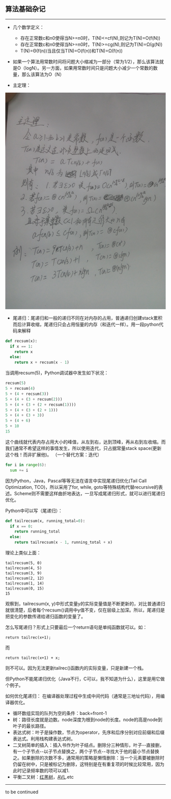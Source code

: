 ## 算法基础杂记
---

* 几个数学定义：
    * 存在正常数c和n0使得当N>=n0时，T(N)<=cf(N),则记为T(N)=O(f(N))
    * 存在正常数c和n0使得当N>=n0时，T(N)>=cg(N),则记为T(N)=Ω(g(N))
    * T(N)=Θ(f(n))当且仅当T(N)=O(f(n))和T(N)=Ω(f(n))

* 如果一个算法用常数时间将问题大小缩减为一部分（常为1/2），那么该算法就是O（logN）。另一方面，如果用常数时间只是问题大小减少一个常数的数量，那么该算法为O（N）

* 主定理：

![](./P60310-162400.jpg)

* 尾递归：尾递归和一般的递归不同在对内存的占用，普通递归创建stack累积而后计算收缩，尾递归只会占用恒量的内存（和迭代一样）。用一段python代码来解释
```python
def recsum(x):
  if x == 1:
    return x
  else:
    return x + recsum(x - 1)
```
当调用recsum(5)，Python调试器中发生如下状况：
```python
recsum(5)
5 + recsum(4)
5 + (4 + recsum(3))
5 + (4 + (3 + recsum(2)))
5 + (4 + (3 + (2 + recsum(1))))
5 + (4 + (3 + (2 + 1)))
5 + (4 + (3 + 3))
5 + (4 + 6)
5 + 10
15
```
这个曲线就代表内存占用大小的峰值，从左到右，达到顶峰，再从右到左收缩。而我们通常不希望这样的事情发生，所以使用迭代，只占据常量stack space(更新这个栈！而非扩展他)。
（一个替代方案：迭代）
```python
for i in range(6):
  sum += i
```
因为Python，Java，Pascal等等无法在语言中实现尾递归优化(Tail Call Optimization, TCO)，所以采用了for, while, goto等特殊结构代替recursive的表述。Scheme则不需要这样曲折地表达，一旦写成尾递归形式，就可以进行尾递归优化。

Python中可以写（尾递归）：
```python
def tailrecsum(x, running_total=0):
  if x == 0:
    return running_total
  else:
    return tailrecsum(x - 1, running_total + x)
```
理论上类似上面：
```
tailrecsum(5, 0)
tailrecsum(4, 5)
tailrecsum(3, 9)
tailrecsum(2, 12)
tailrecsum(1, 14)
tailrecsum(0, 15)
15
```
观察到，tailrecsum(x, y)中形式变量y的实际变量值是不断更新的，对比普通递归就很清楚，后者每个recsum()调用中y值不变，仅在层级上加深。所以，尾递归是把变化的参数传递给递归函数的变量了。

怎么写尾递归？形式上只要最后一个return语句是单纯函数就可以。如：
```
return tailrec(x+1);
```
而
```
return tailrec(x+1) + x;
```
则不可以。因为无法更新tailrec()函数内的实际变量，只是新建一个栈。

但Python不能尾递归优化（Java不行，C可以，我不知道为什么），这里是用它做个例子。


如何优化尾递归：
在编译器处理过程中生成中间代码（通常是三地址代码），用编译器优化。

* 循环数组实现的队列为空的条件：back=front-1
* 树：路径长度就是边数。node深度为根到node的长度。node的高是node到叶子的最长路径。
* 表达式树：叶子是操作数，节点为operator，先序和后序分别对应前缀和后缀表达式。利用栈构建表达式树。
* 二叉树简单的插入：插入书作为叶子结点。删除分三种情形，叶子--直接删，有一个子节点--以子节点替换之，两个子节点--寻找大于他的最小节点替换之。如果删除的次数不多，通常用的策略是懒惰删除：当一个元素要被删除时仍留在树中，只是被标记为删除，这特别是在有重复项的时候比较常用，因为此时记录频率数的项可以减1.
* 平衡二叉树：[红黑树](http://blog.csdn.net/qq_29407877/article/details/49556143)，[AVL](https://github.com/bboylin/MyNoteBook/tree/master/part4/avl.md).etc
---
to be continued